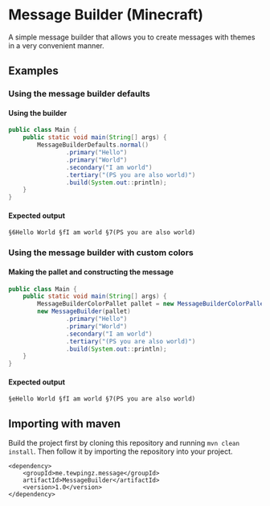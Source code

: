 # Message Builder (Minecraft)

A simple message builder that allows you to create messages with themes in a very convenient manner.

## Examples

### Using the message builder defaults

#### Using the builder
```java
public class Main {
    public static void main(String[] args) {
        MessageBuilderDefaults.normal()
                .primary("Hello")
                .primary("World")
                .secondary("I am world")
                .tertiary("(PS you are also world)")
                .build(System.out::println);
    }
}
```

#### Expected output
```
§6Hello World §fI am world §7(PS you are also world) 
```

### Using the message builder with custom colors

#### Making the pallet and constructing the message
```java
public class Main {
    public static void main(String[] args) {
        MessageBuilderColorPallet pallet = new MessageBuilderColorPallet(MessageBuilderColor.YELLOW, MessageBuilderColor.WHITE, MessageBuilderColor.GRAY);
        new MessageBuilder(pallet)
                .primary("Hello")
                .primary("World")
                .secondary("I am world")
                .tertiary("(PS you are also world)")
                .build(System.out::println);
    }
}
```

#### Expected output
```
§eHello World §fI am world §7(PS you are also world) 
```

## Importing with maven

Build the project first by cloning this repository and running ``mvn clean install``.
Then follow it by importing the repository into your project.

```
<dependency>
    <groupId>me.tewpingz.message</groupId>
    artifactId>MessageBuilder</artifactId>
    <version>1.0</version>
</dependency>
```